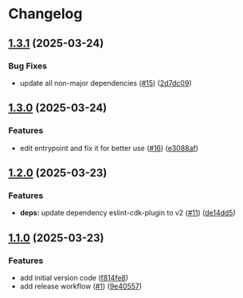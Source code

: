 # Changelog

## [1.3.1](https://github.com/hassma/cdk-gitlab-codepipeline/compare/cdk-gitlab-codepipeline-v1.3.0...cdk-gitlab-codepipeline-v1.3.1) (2025-03-24)


### Bug Fixes

* update all non-major dependencies ([#15](https://github.com/hassma/cdk-gitlab-codepipeline/issues/15)) ([2d7dc09](https://github.com/hassma/cdk-gitlab-codepipeline/commit/2d7dc096f875e135aaadb1f8bcfb51a75219f397))

## [1.3.0](https://github.com/hassma/cdk-gitlab-codepipeline/compare/cdk-gitlab-codepipeline-v1.2.0...cdk-gitlab-codepipeline-v1.3.0) (2025-03-24)


### Features

* edit entrypoint and fix it for better use ([#16](https://github.com/hassma/cdk-gitlab-codepipeline/issues/16)) ([e3088af](https://github.com/hassma/cdk-gitlab-codepipeline/commit/e3088af299f9afffc7921afb67f91e36d907f726))

## [1.2.0](https://github.com/hassma/cdk-gitlab-codepipeline/compare/cdk-gitlab-codepipeline-v1.1.0...cdk-gitlab-codepipeline-v1.2.0) (2025-03-23)

### Features

- **deps:** update dependency eslint-cdk-plugin to v2 ([#11](https://github.com/hassma/cdk-gitlab-codepipeline/issues/11)) ([de14dd5](https://github.com/hassma/cdk-gitlab-codepipeline/commit/de14dd5da7a5dfe94192c78cd2237db4732ab774))

## [1.1.0](https://github.com/hassma/cdk-gitlab-codepipeline/compare/cdk-gitlab-codepipeline-v1.0.0...cdk-gitlab-codepipeline-v1.1.0) (2025-03-23)

### Features

- add initial version code ([f814fe8](https://github.com/hassma/cdk-gitlab-codepipeline/commit/f814fe839d54e67b15b4c1e0d60188b415089f08))
- add release workflow ([#1](https://github.com/hassma/cdk-gitlab-codepipeline/issues/1)) ([9e40557](https://github.com/hassma/cdk-gitlab-codepipeline/commit/9e40557d01a813d7103c6a1d3dce4d2d630d2e18))
